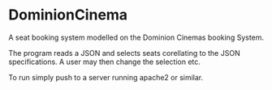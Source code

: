 # DominionCinema
A seat booking system modelled on the Dominion Cinemas booking System.

The program reads a JSON and selects seats corellating to the JSON specifications.
A user may then change the selection etc.

To run simply push to a server running apache2 or similar.
